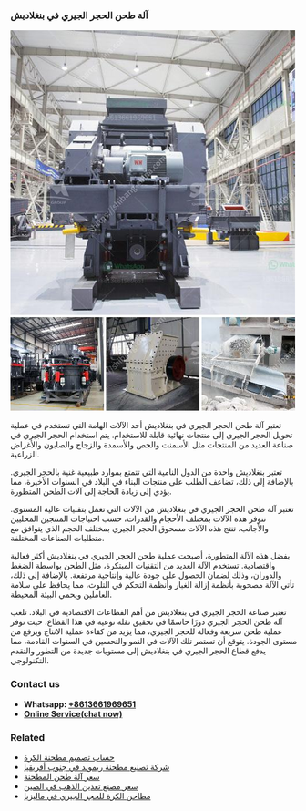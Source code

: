 <h3>آلة طحن الحجر الجيري في بنغلاديش</h3><img src='1701746317.jpg' alt=''><p>تعتبر آلة طحن الحجر الجيري في بنغلاديش أحد الآلات الهامة التي تستخدم في عملية تحويل الحجر الجيري إلى منتجات نهائية قابلة للاستخدام. يتم استخدام الحجر الجيري في صناعة العديد من المنتجات مثل الأسمنت والجص والأسمدة والزجاج والصابون والأغراض الزراعية.</p><p>تعتبر بنغلاديش واحدة من الدول النامية التي تتمتع بموارد طبيعية غنية بالحجر الجيري. بالإضافة إلى ذلك، تضاعف الطلب على منتجات البناء في البلاد في السنوات الأخيرة، مما يؤدي إلى زيادة الحاجة إلى آلات الطحن المتطورة.</p><p>تعتبر آلة طحن الحجر الجيري في بنغلاديش من الآلات التي تعمل بتقنيات عالية المستوى. تتوفر هذه الآلات بمختلف الأحجام والقدرات، حسب احتياجات المنتجين المحليين والأجانب. تنتج هذه الآلات مسحوق الحجر الجيري بمختلف الحجم الذي يتوافق مع متطلبات الصناعات المختلفة.</p><p>بفضل هذه الآلة المتطورة، أصبحت عملية طحن الحجر الجيري في بنغلاديش أكثر فعالية واقتصادية. تستخدم الآلة العديد من التقنيات المبتكرة، مثل الطحن بواسطة الضغط والدوران، وذلك لضمان الحصول على جودة عالية وإنتاجية مرتفعة. بالإضافة إلى ذلك، تأتي الآلة مصحوبة بأنظمة إزالة الغبار وأنظمة التحكم في التلوث، مما يحافظ على سلامة العاملين ويحمي البيئة المحيطة.</p><p>تعتبر صناعة الحجر الجيري في بنغلاديش من أهم القطاعات الاقتصادية في البلاد. تلعب آلة طحن الحجر الجيري دورًا حاسمًا في تحقيق نقلة نوعية في هذا القطاع، حيث توفر عملية طحن سريعة وفعالة للحجر الجيري، مما يزيد من كفاءة عملية الانتاج ويرفع من مستوى الجودة. يتوقع أن تستمر تلك الآلات في النمو والتحسين في السنوات القادمة، مما يدفع قطاع الحجر الجيري في بنغلاديش إلى مستويات جديدة من التطور والتقدم التكنولوجي.</p><h3>Contact us</h3><ul><li><strong>Whatsapp:&nbsp;<a href="https://wa.me/8613661969651">+8613661969651</a></strong></li><li><a href="https://swt.shibang-china.com/?git&amp;zhl&amp;آلة طحن الحجر الجيري في بنغلاديش"><strong>Online Service(chat now)</strong></a></li></ul><h3>Related</h3><ul><li><a href='حساب تصميم مطحنة الكرة.md'>حساب تصميم مطحنة الكرة</a></li><li><a href='شركة تصنيع مطحنة ريموند في جنوب أفريقيا.md'>شركة تصنيع مطحنة ريموند في جنوب أفريقيا</a></li><li><a href='سعر آلة طحن المطحنة.md'>سعر آلة طحن المطحنة</a></li><li><a href='سعر مصنع تعدين الذهب في الصين.md'>سعر مصنع تعدين الذهب في الصين</a></li><li><a href='مطاحن الكرة للحجر الجيري في ماليزيا.md'>مطاحن الكرة للحجر الجيري في ماليزيا</a></li></ul>